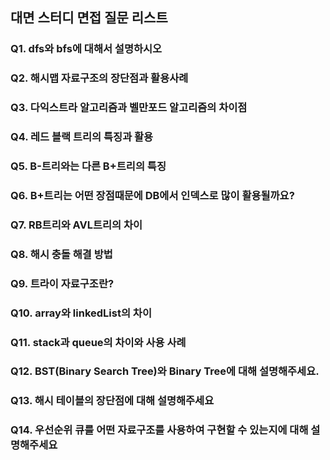 
## 대면 스터디 면접 질문 리스트

### Q1. dfs와 bfs에 대해서 설명하시오 

### Q2. 해시맵 자료구조의 장단점과 활용사례 

### Q3. 다익스트라 알고리즘과 벨만포드 알고리즘의 차이점

### Q4. 레드 블랙 트리의 특징과 활용

### Q5. B-트리와는 다른 B+트리의 특징

### Q6. B+트리는 어떤 장점때문에 DB에서 인덱스로 많이 활용될까요?

### Q7. RB트리와 AVL트리의 차이

### Q8. 해시 충돌 해결 방법

### Q9. 트라이 자료구조란?

### Q10. array와 linkedList의 차이

### Q11. stack과 queue의 차이와 사용 사례

### Q12. BST(Binary Search Tree)와 Binary Tree에 대해 설명해주세요.

### Q13. 해시 테이블의 장단점에 대해 설명해주세요

### Q14. 우선순위 큐를 어떤 자료구조를 사용하여 구현할 수 있는지에 대해 설명해주세요

